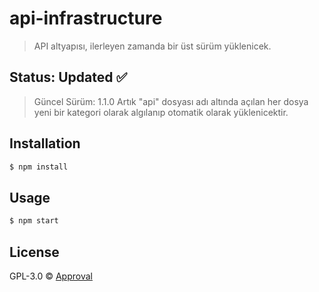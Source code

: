 # api-infrastructure
> API altyapısı, ilerleyen zamanda bir üst sürüm yüklenicek.

## Status: Updated ✅
> Güncel Sürüm: 1.1.0
> Artık "api" dosyası adı altında açılan her dosya yeni bir kategori olarak algılanıp otomatik olarak yüklenicektir.
## Installation

```sh
$ npm install
```

## Usage

```sh
$ npm start
```

## License

GPL-3.0 © [Approval](https://approvalcyber.dev)
